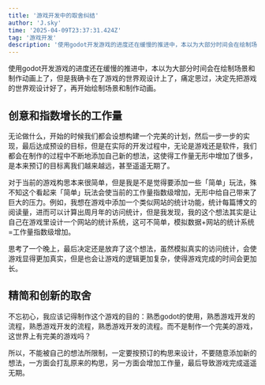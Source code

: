 ```yaml
---
title: '游戏开发中的取舍纠结'
author: 'J.sky'
time: '2025-04-09T23:37:31.424Z'
tag: '游戏开发'
description: '使用godot开发游戏的进度还在缓慢的推进中，本以为大部分时间会在绘制场景和制作动画上了，但是我确卡在了游戏的世界观设计上了，痛定思过，决定先把游戏的世界观设计好了，再开始绘制场景和制作动画。'
---
```


使用godot开发游戏的进度还在缓慢的推进中，本以为大部分时间会在绘制场景和制作动画上了，但是我确卡在了游戏的世界观设计上了，痛定思过，决定先把游戏的世界观设计好了，再开始绘制场景和制作动画。


## 创意和指数增长的工作量

无论做什么，开始的时候我们都会设想构建一个完美的计划，然后一步一步的实现，最后达成预设的目标，但是在实际的开发过程中，无论是游戏还是软件，我们都会在制作的过程中不断地添加自己新的想法，这使得工作量无形中增加了很多，是本来预订的目标离我们越来越远，甚至遥遥无期了。

对于当前的游戏构思本来很简单，但是我是不是觉得要添加一些「简单」玩法，殊不知这个看起来「简单」玩法会使当前的工作量指数级增加，无形中给自己带来了巨大的压力。例如，我想在游戏中添加一个类似网站的统计功能，统计每篇博文的阅读量，进而可以计算出周月年的访问统计，但是我发现，我的这个想法其实是让自己在游戏里设计一个网站的统计系统，这可不简单，模拟数据+网站的统计系统=工作量指数级增加。

思考了一个晚上，最后决定还是放弃了这个想法，虽然模拟真实的访问统计，会使游戏显得更加真实，但是也会让游戏的逻辑更加复杂，使得游戏完成的时间会更加长。

## 精简和创新的取舍

不忘初心，我应该记得制作这个游戏的目的：熟悉godot的使用，熟悉游戏开发的流程，熟悉游戏开发的流程，熟悉游戏开发的流程。而不是制作一个完美的游戏，这世界上有完美的游戏吗？

所以，不能被自己的想法所限制，一定要按预订的构思来设计，不要随意添加新的想法，一方面会打乱原来的构思，另一方面会增加工作量，最后导致游戏完成遥遥无期。

